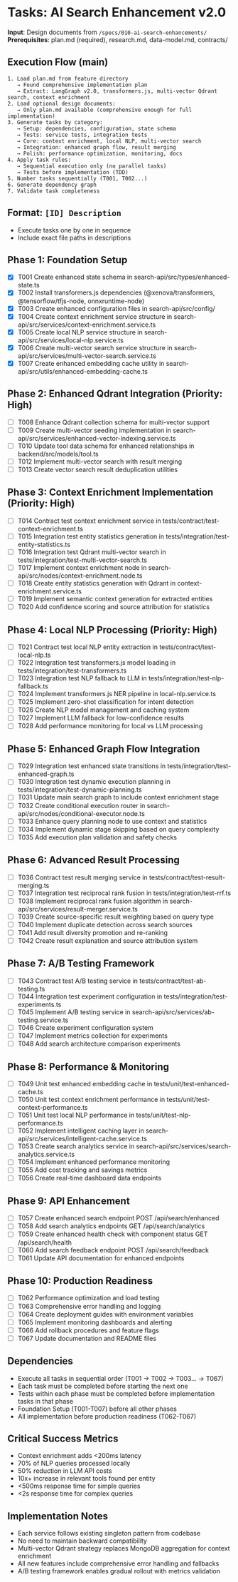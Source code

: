 # Tasks: AI Search Enhancement v2.0

**Input**: Design documents from `/specs/010-ai-search-enhancements/`
**Prerequisites**: plan.md (required), research.md, data-model.md, contracts/

## Execution Flow (main)
```
1. Load plan.md from feature directory
   → Found comprehensive implementation plan
   → Extract: LangGraph v2.0, transformers.js, multi-vector Qdrant search, context enrichment
2. Load optional design documents:
   → Only plan.md available (comprehensive enough for full implementation)
3. Generate tasks by category:
   → Setup: dependencies, configuration, state schema
   → Tests: service tests, integration tests
   → Core: context enrichment, local NLP, multi-vector search
   → Integration: enhanced graph flow, result merging
   → Polish: performance optimization, monitoring, docs
4. Apply task rules:
   → Sequential execution only (no parallel tasks)
   → Tests before implementation (TDD)
5. Number tasks sequentially (T001, T002...)
6. Generate dependency graph
7. Validate task completeness
```

## Format: `[ID] Description`
- Execute tasks one by one in sequence
- Include exact file paths in descriptions

## Phase 1: Foundation Setup
- [x] T001 Create enhanced state schema in search-api/src/types/enhanced-state.ts
- [x] T002 Install transformers.js dependencies (@xenova/transformers, @tensorflow/tfjs-node, onnxruntime-node)
- [x] T003 Create enhanced configuration files in search-api/src/config/
- [x] T004 Create context enrichment service structure in search-api/src/services/context-enrichment.service.ts
- [x] T005 Create local NLP service structure in search-api/src/services/local-nlp.service.ts
- [x] T006 Create multi-vector search service structure in search-api/src/services/multi-vector-search.service.ts
- [x] T007 Create enhanced embedding cache utility in search-api/src/utils/enhanced-embedding-cache.ts

## Phase 2: Enhanced Qdrant Integration (Priority: High)
- [ ] T008 Enhance Qdrant collection schema for multi-vector support
- [ ] T009 Create multi-vector seeding implementation in search-api/src/services/enhanced-vector-indexing.service.ts
- [ ] T010 Update tool data schema for enhanced relationships in backend/src/models/tool.ts
- [ ] T012 Implement multi-vector search with result merging
- [ ] T013 Create vector search result deduplication utilities

## Phase 3: Context Enrichment Implementation (Priority: High)
- [ ] T014 Contract test context enrichment service in tests/contract/test-context-enrichment.ts
- [ ] T015 Integration test entity statistics generation in tests/integration/test-entity-statistics.ts
- [ ] T016 Integration test Qdrant multi-vector search in tests/integration/test-multi-vector-search.ts
- [ ] T017 Implement context enrichment node in search-api/src/nodes/context-enrichment.node.ts
- [ ] T018 Create entity statistics generation with Qdrant in context-enrichment.service.ts
- [ ] T019 Implement semantic context generation for extracted entities
- [ ] T020 Add confidence scoring and source attribution for statistics

## Phase 4: Local NLP Processing (Priority: High)
- [ ] T021 Contract test local NLP entity extraction in tests/contract/test-local-nlp.ts
- [ ] T022 Integration test transformers.js model loading in tests/integration/test-transformers.ts
- [ ] T023 Integration test NLP fallback to LLM in tests/integration/test-nlp-fallback.ts
- [ ] T024 Implement transformers.js NER pipeline in local-nlp.service.ts
- [ ] T025 Implement zero-shot classification for intent detection
- [ ] T026 Create NLP model management and caching system
- [ ] T027 Implement LLM fallback for low-confidence results
- [ ] T028 Add performance monitoring for local vs LLM processing

## Phase 5: Enhanced Graph Flow Integration
- [ ] T029 Integration test enhanced state transitions in tests/integration/test-enhanced-graph.ts
- [ ] T030 Integration test dynamic execution planning in tests/integration/test-dynamic-planning.ts
- [ ] T031 Update main search graph to include context enrichment stage
- [ ] T032 Create conditional execution router in search-api/src/nodes/conditional-executor.node.ts
- [ ] T033 Enhance query planning node to use context and statistics
- [ ] T034 Implement dynamic stage skipping based on query complexity
- [ ] T035 Add execution plan validation and safety checks

## Phase 6: Advanced Result Processing
- [ ] T036 Contract test result merging service in tests/contract/test-result-merging.ts
- [ ] T037 Integration test reciprocal rank fusion in tests/integration/test-rrf.ts
- [ ] T038 Implement reciprocal rank fusion algorithm in search-api/src/services/result-merger.service.ts
- [ ] T039 Create source-specific result weighting based on query type
- [ ] T040 Implement duplicate detection across search sources
- [ ] T041 Add result diversity promotion and re-ranking
- [ ] T042 Create result explanation and source attribution system

## Phase 7: A/B Testing Framework
- [ ] T043 Contract test A/B testing service in tests/contract/test-ab-testing.ts
- [ ] T044 Integration test experiment configuration in tests/integration/test-experiments.ts
- [ ] T045 Implement A/B testing service in search-api/src/services/ab-testing.service.ts
- [ ] T046 Create experiment configuration system
- [ ] T047 Implement metrics collection for experiments
- [ ] T048 Add search architecture comparison experiments

## Phase 8: Performance & Monitoring
- [ ] T049 Unit test enhanced embedding cache in tests/unit/test-enhanced-cache.ts
- [ ] T050 Unit test context enrichment performance in tests/unit/test-context-performance.ts
- [ ] T051 Unit test local NLP performance in tests/unit/test-nlp-performance.ts
- [ ] T052 Implement intelligent caching layer in search-api/src/services/intelligent-cache.service.ts
- [ ] T053 Create search analytics service in search-api/src/services/search-analytics.service.ts
- [ ] T054 Implement enhanced performance monitoring
- [ ] T055 Add cost tracking and savings metrics
- [ ] T056 Create real-time dashboard data endpoints

## Phase 9: API Enhancement
- [ ] T057 Create enhanced search endpoint POST /api/search/enhanced
- [ ] T058 Add search analytics endpoints GET /api/search/analytics
- [ ] T059 Create enhanced health check with component status GET /api/search/health
- [ ] T060 Add search feedback endpoint POST /api/search/feedback
- [ ] T061 Update API documentation for enhanced endpoints

## Phase 10: Production Readiness
- [ ] T062 Performance optimization and load testing
- [ ] T063 Comprehensive error handling and logging
- [ ] T064 Create deployment guides with environment variables
- [ ] T065 Implement monitoring dashboards and alerting
- [ ] T066 Add rollback procedures and feature flags
- [ ] T067 Update documentation and README files

## Dependencies
- Execute all tasks in sequential order (T001 → T002 → T003... → T067)
- Each task must be completed before starting the next one
- Tests within each phase must be completed before implementation tasks in that phase
- Foundation Setup (T001-T007) before all other phases
- All implementation before production readiness (T062-T067)

## Critical Success Metrics
- Context enrichment adds <200ms latency
- 70% of NLP queries processed locally
- 50% reduction in LLM API costs
- 10x+ increase in relevant tools found per entity
- <500ms response time for simple queries
- <2s response time for complex queries

## Implementation Notes
- Each service follows existing singleton pattern from codebase
- No need to maintain backward compatibility
- Multi-vector Qdrant strategy replaces MongoDB aggregation for context enrichment
- All new features include comprehensive error handling and fallbacks
- A/B testing framework enables gradual rollout with metrics validation
